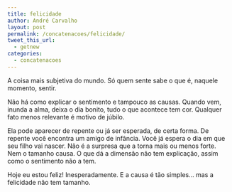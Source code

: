 ```yaml
---
title: felicidade
author: André Carvalho
layout: post
permalink: /concatenacoes/felicidade/
tweet_this_url:
  - getnew
categories:
  - concatenacoes
---
```


A coisa mais subjetiva do mundo. Só quem sente sabe o que é, naquele momento, sentir.

Não há como explicar o sentimento e tampouco as causas. Quando vem, inunda a alma, deixa o dia bonito, tudo o que acontece tem cor. Qualquer fato menos relevante é motivo de júbilo. 

Ela pode aparecer de repente ou já ser esperada, de certa forma. De repente você encontra um amigo de infância. Você já espera o dia em que seu filho vai nascer. Não é a surpresa que a torna mais ou menos forte. Nem o tamanho causa. O que dá a dimensão não tem explicação, assim como o sentimento não a tem.

Hoje eu estou feliz! Inesperadamente. E a causa é tão simples... mas a felicidade não tem tamanho.
